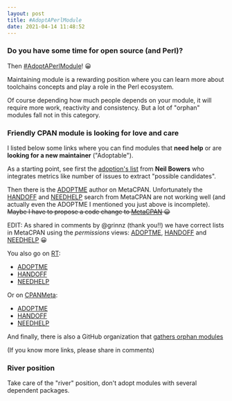 ```yaml
---
layout: post
title: #AdoptAPerlModule
date: 2021-04-14 11:48:52
---
```

### Do you have some time for open source (and Perl)?

Then [#AdoptAPerlModule](http://neilb.org/2013/07/24/adopt-a-module.html)! :grinning:

Maintaining module is a rewarding position where you can learn more about toolchains concepts and play a role in the Perl ecosystem.

Of course depending how much people depends on your module, it will require more work, reactivity and consistency. But a lot of "orphan" modules fall not in this category.

### Friendly CPAN module is looking for love and care
I listed below some links where you can find modules that **need help** or are **looking for a new maintainer** ("Adoptable").

As a starting point, see first the [adoption's list](https://neilb.org/adoption/) from **Neil Bowers** who integrates metrics like number of issues to extract "possible candidates".

Then there is the [ADOPTME](https://metacpan.org/author/ADOPTME) author on MetaCPAN.
Unfortunately the [HANDOFF](https://metacpan.org/author/HANDOFF) and [NEEDHELP](https://metacpan.org/author/NEEDHELP) search from MetaCPAN are not working well (and actually even the ADOPTME I mentioned you just above is incomplete). ~~Maybe I have to propose a code change to [MetaCPAN](https://github.com/metacpan/metacpan-web) :grinning:~~

EDIT: As shared in comments by @grinnz (thank you!!) we have correct lists in MetaCPAN using the *permissions* views:  [ADOPTME](https://metacpan.org/permission/author/ADOPTME), [HANDOFF](https://metacpan.org/permission/author/HANDOFF) and [NEEDHELP](https://metacpan.org/permission/author/NEEDHELP) :grinning:

You also go on [RT](https://rt.cpan.org/Public/):
- [ADOPTME](https://rt.cpan.org/Public/Dist/ByMaintainer.html?Name=ADOPTME)
- [HANDOFF](https://rt.cpan.org/Public/Dist/ByMaintainer.html?Name=HANDOFF)
- [NEEDHELP](https://rt.cpan.org/Public/Dist/ByMaintainer.html?Name=NEEDHELP)

Or on [CPANMeta](https://cpanmeta.grinnz.com/):
- [ADOPTME](https://cpanmeta.grinnz.com/perms?author=ADOPTME&module=&match_mode=exact)
- [HANDOFF](https://cpanmeta.grinnz.com/perms?author=HANDOFF&module=&match_mode=exact)
- [NEEDHELP](https://cpanmeta.grinnz.com/perms?author=NEEDHELP&module=&match_mode=exact)

And finally, there is also a GitHub organization that [gathers orphan modules](https://github.com/CPAN-Adoptable-Modules)

(If you know more links, please share in comments)

### River position
Take care of the "river" position, don't adopt modules with several dependent packages.  


